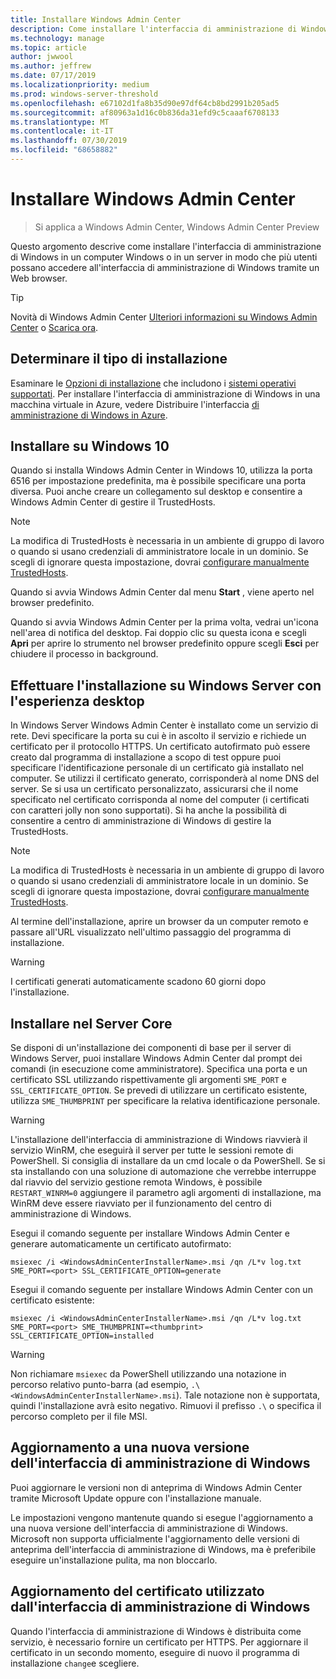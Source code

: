 ```yaml
---
title: Installare Windows Admin Center
description: Come installare l'interfaccia di amministrazione di Windows in un computer Windows o in un server in modo che più utenti possano accedere all'interfaccia di amministrazione di Windows tramite un Web browser.
ms.technology: manage
ms.topic: article
author: jwwool
ms.author: jeffrew
ms.date: 07/17/2019
ms.localizationpriority: medium
ms.prod: windows-server-threshold
ms.openlocfilehash: e67102d1fa8b35d90e97df64cb8bd2991b205ad5
ms.sourcegitcommit: af80963a1d16c0b836da31efd9c5caaaf6708133
ms.translationtype: MT
ms.contentlocale: it-IT
ms.lasthandoff: 07/30/2019
ms.locfileid: "68658882"
---
```

# <a name="install-windows-admin-center"></a>Installare Windows Admin Center

> Si applica a Windows Admin Center, Windows Admin Center Preview

Questo argomento descrive come installare l'interfaccia di amministrazione di Windows in un computer Windows o in un server in modo che più utenti possano accedere all'interfaccia di amministrazione di Windows tramite un Web browser.

> [!Tip]
> Novità di Windows Admin Center
> [Ulteriori informazioni su Windows Admin Center](../understand/windows-admin-center.md) o [Scarica ora](https://aka.ms/windowsadmincenter).

## <a name="determine-your-installation-type"></a>Determinare il tipo di installazione

Esaminare le [Opzioni di installazione](../plan/installation-options.md) che includono i [sistemi operativi supportati](https://docs.microsoft.com/windows-server/manage/windows-admin-center/plan/installation-options#installation-supported-operating-systems). Per installare l'interfaccia di amministrazione di Windows in una macchina virtuale in Azure, vedere Distribuire l'interfaccia [di amministrazione di Windows in Azure](../azure/deploy-wac-in-azure.md).

## <a name="install-on-windows-10"></a>Installare su Windows 10

Quando si installa Windows Admin Center in Windows 10, utilizza la porta 6516 per impostazione predefinita, ma è possibile specificare una porta diversa. Puoi anche creare un collegamento sul desktop e consentire a Windows Admin Center di gestire il TrustedHosts.

> [!NOTE]
> La modifica di TrustedHosts è necessaria in un ambiente di gruppo di lavoro o quando si usano credenziali di amministratore locale in un dominio. Se scegli di ignorare questa impostazione, dovrai [configurare manualmente TrustedHosts](../support/troubleshooting.md#configure-trustedhosts).

Quando si avvia Windows Admin Center dal menu **Start** , viene aperto nel browser predefinito.

Quando si avvia Windows Admin Center per la prima volta, vedrai un'icona nell'area di notifica del desktop. Fai doppio clic su questa icona e scegli **Apri** per aprire lo strumento nel browser predefinito oppure scegli **Esci** per chiudere il processo in background.

## <a name="install-on-windows-server-with-desktop-experience"></a>Effettuare l'installazione su Windows Server con l'esperienza desktop

In Windows Server Windows Admin Center è installato come un servizio di rete. Devi specificare la porta su cui è in ascolto il servizio e richiede un certificato per il protocollo HTTPS. Un certificato autofirmato può essere creato dal programma di installazione a scopo di test oppure puoi specificare l'identificazione personale di un certificato già installato nel computer. Se utilizzi il certificato generato, corrisponderà al nome DNS del server. Se si usa un certificato personalizzato, assicurarsi che il nome specificato nel certificato corrisponda al nome del computer (i certificati con caratteri jolly non sono supportati). Si ha anche la possibilità di consentire a centro di amministrazione di Windows di gestire la TrustedHosts.

> [!NOTE]
> La modifica di TrustedHosts è necessaria in un ambiente di gruppo di lavoro o quando si usano credenziali di amministratore locale in un dominio. Se scegli di ignorare questa impostazione, dovrai [configurare manualmente TrustedHosts](../support/troubleshooting.md#configure-trustedhosts).

Al termine dell'installazione, aprire un browser da un computer remoto e passare all'URL visualizzato nell'ultimo passaggio del programma di installazione.

> [!WARNING]
> I certificati generati automaticamente scadono 60 giorni dopo l'installazione.

## <a name="install-on-server-core"></a>Installare nel Server Core

Se disponi di un'installazione dei componenti di base per il server di Windows Server, puoi installare Windows Admin Center dal prompt dei comandi (in esecuzione come amministratore). Specifica una porta e un certificato SSL utilizzando rispettivamente gli argomenti `SME_PORT` e `SSL_CERTIFICATE_OPTION`. Se prevedi di utilizzare un certificato esistente, utilizza `SME_THUMBPRINT` per specificare la relativa identificazione personale.

> [!WARNING]
> L'installazione dell'interfaccia di amministrazione di Windows riavvierà il servizio WinRM, che eseguirà il server per tutte le sessioni remote di PowerShell. Si consiglia di installare da un cmd locale o da PowerShell. Se si sta installando con una soluzione di automazione che verrebbe interruppe dal riavvio del servizio gestione remota Windows, è possibile ```RESTART_WINRM=0``` aggiungere il parametro agli argomenti di installazione, ma WinRM deve essere riavviato per il funzionamento del centro di amministrazione di Windows.

Esegui il comando seguente per installare Windows Admin Center e generare automaticamente un certificato autofirmato:

```   
msiexec /i <WindowsAdminCenterInstallerName>.msi /qn /L*v log.txt SME_PORT=<port> SSL_CERTIFICATE_OPTION=generate
```

Esegui il comando seguente per installare Windows Admin Center con un certificato esistente:

```
msiexec /i <WindowsAdminCenterInstallerName>.msi /qn /L*v log.txt SME_PORT=<port> SME_THUMBPRINT=<thumbprint> SSL_CERTIFICATE_OPTION=installed
```

> [!WARNING]
> Non richiamare `msiexec` da PowerShell utilizzando una notazione in percorso relativo punto-barra (ad esempio, `.\<WindowsAdminCenterInstallerName>.msi`). Tale notazione non è supportata, quindi l'installazione avrà esito negativo. Rimuovi il prefisso `.\` o specifica il percorso completo per il file MSI.

## <a name="upgrading-to-a-new-version-of-windows-admin-center"></a>Aggiornamento a una nuova versione dell'interfaccia di amministrazione di Windows

Puoi aggiornare le versioni non di anteprima di Windows Admin Center tramite Microsoft Update oppure con l'installazione manuale.

Le impostazioni vengono mantenute quando si esegue l'aggiornamento a una nuova versione dell'interfaccia di amministrazione di Windows. Microsoft non supporta ufficialmente l'aggiornamento delle versioni di anteprima dell'interfaccia di amministrazione di Windows, ma è preferibile eseguire un'installazione pulita, ma non bloccarlo.

## <a name="updating-the-certificate-used-by-windows-admin-center"></a>Aggiornamento del certificato utilizzato dall'interfaccia di amministrazione di Windows

Quando l'interfaccia di amministrazione di Windows è distribuita come servizio, è necessario fornire un certificato per HTTPS. Per aggiornare il certificato in un secondo momento, eseguire di nuovo il programma di installazione ```change```e scegliere.
